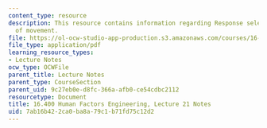```yaml
---
content_type: resource
description: This resource contains information regarding Response selection and control
  of movement.
file: https://ol-ocw-studio-app-production.s3.amazonaws.com/courses/16-400-human-factors-engineering-fall-2011/7ab16b422ca0ba8a79c1b71fd75c12d2_MIT16_400F11_lec21.pdf
file_type: application/pdf
learning_resource_types:
- Lecture Notes
ocw_type: OCWFile
parent_title: Lecture Notes
parent_type: CourseSection
parent_uid: 9c27eb0e-d8fc-366a-afb0-ce54cdbc2112
resourcetype: Document
title: 16.400 Human Factors Engineering, Lecture 21 Notes
uid: 7ab16b42-2ca0-ba8a-79c1-b71fd75c12d2
---
```


